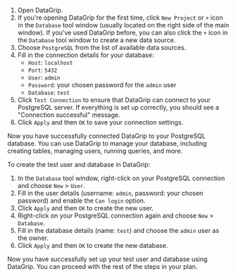1.  Open DataGrip.
2.  If you're opening DataGrip for the first time, click `New Project` or `+` icon in the `Database` tool window (usually located on the right side of the main window). If you've used DataGrip before, you can also click the `+` icon in the `Database` tool window to create a new data source.
3.  Choose `PostgreSQL` from the list of available data sources.
4.  Fill in the connection details for your database:
    -   `Host`: `localhost`
    -   `Port`: `5432`
    -   `User`: `admin`
    -   `Password`: your chosen password for the `admin` user
    -   `Database`: `test`
5.  Click `Test Connection` to ensure that DataGrip can connect to your PostgreSQL server. If everything is set up correctly, you should see a "Connection successful" message.
6.  Click `Apply` and then `OK` to save your connection settings.

Now you have successfully connected DataGrip to your PostgreSQL database. You can use DataGrip to manage your database, including creating tables, managing users, running queries, and more.

To create the test user and database in DataGrip:

1.  In the `Database` tool window, right-click on your PostgreSQL connection and choose `New` > `User`.
2.  Fill in the user details (username: `admin`, password: your chosen password) and enable the `Can login` option.
3.  Click `Apply` and then `OK` to create the new user.
4.  Right-click on your PostgreSQL connection again and choose `New` > `Database`.
5.  Fill in the database details (name: `test`) and choose the `admin` user as the owner.
6.  Click `Apply` and then `OK` to create the new database.

Now you have successfully set up your test user and database using DataGrip. You can proceed with the rest of the steps in your plan.